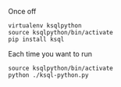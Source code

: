 
Once off
```
virtualenv ksqlpython
source ksqlpython/bin/activate
pip install ksql
```

Each time you want to run
```
source ksqlpython/bin/activate
python ./ksql-python.py
```

